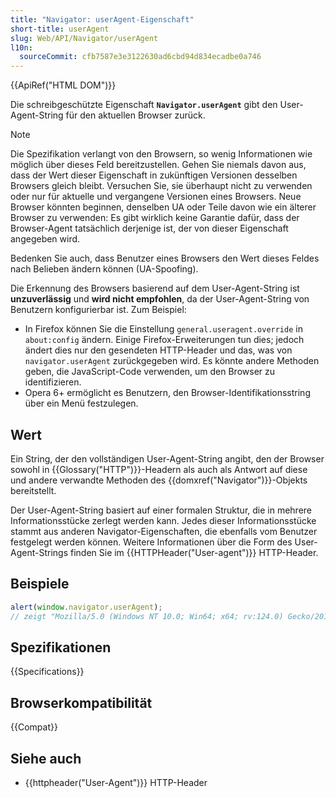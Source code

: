 ```yaml
---
title: "Navigator: userAgent-Eigenschaft"
short-title: userAgent
slug: Web/API/Navigator/userAgent
l10n:
  sourceCommit: cfb7587e3e3122630ad6cbd94d834ecadbe0a746
---
```


{{ApiRef("HTML DOM")}}

Die schreibgeschützte Eigenschaft **`Navigator.userAgent`** gibt den User-Agent-String für den aktuellen Browser zurück.

> [!NOTE]
> Die Spezifikation verlangt von den Browsern, so wenig Informationen wie möglich über dieses Feld bereitzustellen. Gehen Sie niemals davon aus, dass der Wert dieser Eigenschaft in zukünftigen Versionen desselben Browsers gleich bleibt. Versuchen Sie, sie überhaupt nicht zu verwenden oder nur für aktuelle und vergangene Versionen eines Browsers. Neue Browser könnten beginnen, denselben UA oder Teile davon wie ein älterer Browser zu verwenden: Es gibt wirklich keine Garantie dafür, dass der Browser-Agent tatsächlich derjenige ist, der von dieser Eigenschaft angegeben wird.
>
> Bedenken Sie auch, dass Benutzer eines Browsers den Wert dieses Feldes nach Belieben ändern können (UA-Spoofing).

Die Erkennung des Browsers basierend auf dem User-Agent-String ist **unzuverlässig** und **wird nicht empfohlen**, da der User-Agent-String von Benutzern konfigurierbar ist. Zum Beispiel:

- In Firefox können Sie die Einstellung `general.useragent.override` in `about:config` ändern. Einige Firefox-Erweiterungen tun dies; jedoch ändert dies nur den gesendeten HTTP-Header und das, was von `navigator.userAgent` zurückgegeben wird. Es könnte andere Methoden geben, die JavaScript-Code verwenden, um den Browser zu identifizieren.
- Opera 6+ ermöglicht es Benutzern, den Browser-Identifikationsstring über ein Menü festzulegen.

## Wert

Ein String, der den vollständigen User-Agent-String angibt, den der Browser sowohl in {{Glossary("HTTP")}}-Headern als auch als Antwort auf diese und andere verwandte Methoden des {{domxref("Navigator")}}-Objekts bereitstellt.

Der User-Agent-String basiert auf einer formalen Struktur, die in mehrere Informationsstücke zerlegt werden kann. Jedes dieser Informationsstücke stammt aus anderen Navigator-Eigenschaften, die ebenfalls vom Benutzer festgelegt werden können. Weitere Informationen über die Form des User-Agent-Strings finden Sie im {{HTTPHeader("User-agent")}} HTTP-Header.

## Beispiele

```js
alert(window.navigator.userAgent);
// zeigt "Mozilla/5.0 (Windows NT 10.0; Win64; x64; rv:124.0) Gecko/20100101 Firefox/124.0" an
```

## Spezifikationen

{{Specifications}}

## Browserkompatibilität

{{Compat}}

## Siehe auch

- {{httpheader("User-Agent")}} HTTP-Header
